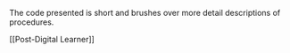 The code presented is short and brushes over more detail descriptions of procedures.

[[Post-Digital Learner]]